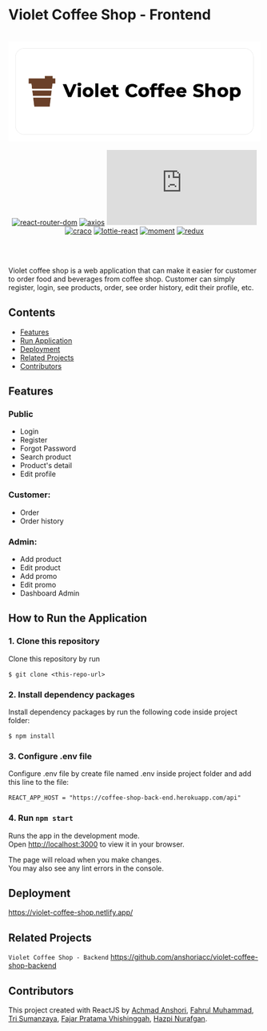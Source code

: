 # Violet Coffee Shop - Frontend

<br/>

<div align="center">
	<img height="200" src="https://raw.githubusercontent.com/anshoriacc/violet-coffee-shop-backend/master/public/github-banner.png" alt="VioletCoffeeShop">

[![react-router-dom](https://img.shields.io/npm/v/react-router-dom?label=react-router-dom)](https://www.npmjs.com/package/react-router-dom)
[![axios](https://img.shields.io/npm/v/axios?label=axios)](https://www.npmjs.com/package/axios)
[![chart.js](https://img.shields.io/npm/v/chart.js?label=chart.js)](https://www.npmjs.com/package/chart.js)
[![craco](https://img.shields.io/npm/v/craco?label=craco)](https://www.npmjs.com/package/craco)
[![lottie-react](https://img.shields.io/npm/v/lottie-react?label=lottie-react)](https://www.npmjs.com/package/lottie-react)
[![moment](https://img.shields.io/npm/v/moment?label=moment)](https://www.npmjs.com/package/moment)
[![redux](https://img.shields.io/npm/v/redux?label=redux)](https://www.npmjs.com/package/redux)

<br/>

</div>

<br/>

Violet coffee shop is a web application that can make it easier for customer to order food and beverages from coffee shop. Customer can simply register, login, see products, order, see order history, edit their profile, etc.

## Contents

- [Features](#features)
- [Run Application](#run-application)
- [Deployment](#deployment)
- [Related Projects](#related-projects)
- [Contributors](#contributors)

## Features

### Public

- Login
- Register
- Forgot Password
- Search product
- Product's detail
- Edit profile

### Customer:

- Order
- Order history

### Admin:

- Add product
- Edit product
- Add promo
- Edit promo
- Dashboard Admin

## How to Run the Application

### 1. Clone this repository

Clone this repository by run

```
$ git clone <this-repo-url>
```

### 2. Install dependency packages

Install dependency packages by run the following code inside project folder:

```
$ npm install
```

### 3. Configure .env file

Configure .env file by create file named .env inside project folder and add this line to the file:

```
REACT_APP_HOST = "https://coffee-shop-back-end.herokuapp.com/api"
```

### 4. Run `npm start`

Runs the app in the development mode.\
Open [http://localhost:3000](http://localhost:3000) to view it in your browser.

The page will reload when you make changes.\
You may also see any lint errors in the console.

## Deployment

<https://violet-coffee-shop.netlify.app/>

## Related Projects

`Violet Coffee Shop - Backend` <https://github.com/anshoriacc/violet-coffee-shop-backend>

## Contributors

This project created with ReactJS by [Achmad Anshori](https://github.com/anshoriacc), [Fahrul Muhammad](https://github.com/fahrul-muhammad), [Tri Sumanzaya](https://github.com/Trisumanzaya93), [Fajar Pratama Vhishinggah](https://github.com/ikehikeh151), [Hazpi Nurafgan](https://github.com/Hazgn).
